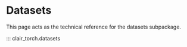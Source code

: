 # Datasets

This page acts as the technical reference for the datasets subpackage.

::: clair_torch.datasets